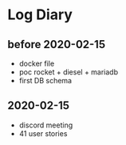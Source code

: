 # Log Diary 

## before 2020-02-15

- docker file
- poc rocket + diesel + mariadb
- first DB schema

## 2020-02-15

- discord meeting
- 41 user stories
